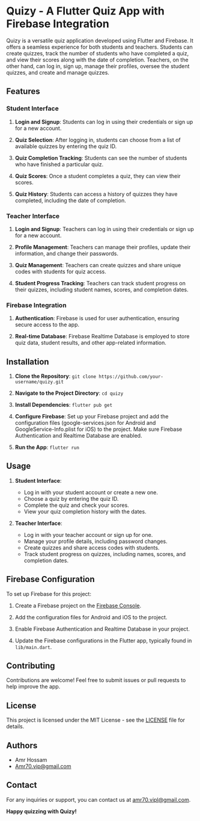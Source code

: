 # Quizy - A Flutter Quiz App with Firebase Integration

Quizy is a versatile quiz application developed using Flutter and Firebase. It offers a seamless experience for both students and teachers. Students can create quizzes, track the number of students who have completed a quiz, and view their scores along with the date of completion. Teachers, on the other hand, can log in, sign up, manage their profiles, oversee the student quizzes, and create and manage quizzes.

## Features

### Student Interface

1. **Login and Signup**: Students can log in using their credentials or sign up for a new account.

2. **Quiz Selection**: After logging in, students can choose from a list of available quizzes by entering the quiz ID.

3. **Quiz Completion Tracking**: Students can see the number of students who have finished a particular quiz.

4. **Quiz Scores**: Once a student completes a quiz, they can view their scores.

5. **Quiz History**: Students can access a history of quizzes they have completed, including the date of completion.

### Teacher Interface

1. **Login and Signup**: Teachers can log in using their credentials or sign up for a new account.

2. **Profile Management**: Teachers can manage their profiles, update their information, and change their passwords.

3. **Quiz Management**: Teachers can create quizzes and share unique codes with students for quiz access.

4. **Student Progress Tracking**: Teachers can track student progress on their quizzes, including student names, scores, and completion dates.

### Firebase Integration

1. **Authentication**: Firebase is used for user authentication, ensuring secure access to the app.

2. **Real-time Database**: Firebase Realtime Database is employed to store quiz data, student results, and other app-related information.

## Installation

1. **Clone the Repository**: `git clone https://github.com/your-username/quizy.git`

2. **Navigate to the Project Directory**: `cd quizy`

3. **Install Dependencies**: `flutter pub get`

4. **Configure Firebase**: Set up your Firebase project and add the configuration files (google-services.json for Android and GoogleService-Info.plist for iOS) to the project. Make sure Firebase Authentication and Realtime Database are enabled.

5. **Run the App**: `flutter run`

## Usage

1. **Student Interface**:
   - Log in with your student account or create a new one.
   - Choose a quiz by entering the quiz ID.
   - Complete the quiz and check your scores.
   - View your quiz completion history with the dates.

2. **Teacher Interface**:
   - Log in with your teacher account or sign up for one.
   - Manage your profile details, including password changes.
   - Create quizzes and share access codes with students.
   - Track student progress on quizzes, including names, scores, and completion dates.

## Firebase Configuration

To set up Firebase for this project:

1. Create a Firebase project on the [Firebase Console](https://console.firebase.google.com/).

2. Add the configuration files for Android and iOS to the project.

3. Enable Firebase Authentication and Realtime Database in your project.

4. Update the Firebase configurations in the Flutter app, typically found in `lib/main.dart`.

## Contributing

Contributions are welcome! Feel free to submit issues or pull requests to help improve the app.

## License

This project is licensed under the MIT License - see the [LICENSE](LICENSE) file for details.

## Authors

- Amr Hossam
- Amr70.vip@gmail.com

## Contact

For any inquiries or support, you can contact us at [amr70.vipl@gmail.com](mailto:your-email@example.com).

**Happy quizzing with Quizy!**
